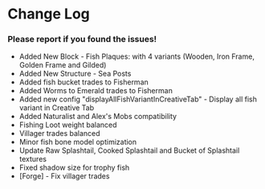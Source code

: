 # Change Log

### Please report if you found the issues!

* Added New Block - Fish Plaques: with 4 variants (Wooden, Iron Frame, Golden Frame and Gilded)
* Added New Structure - Sea Posts
* Added fish bucket trades to Fisherman
* Added Worms to Emerald trades to Fisherman
* Added new config "displayAllFishVariantInCreativeTab" - Display all fish variant in Creative Tab
* Added Naturalist and Alex's Mobs compatibility
* Fishing Loot weight balanced
* Villager trades balanced
* Minor fish bone model optimization
* Update Raw Splashtail, Cooked Splashtail and Bucket of Splashtail textures
* Fixed shadow size for trophy fish
* [Forge] - Fix villager trades